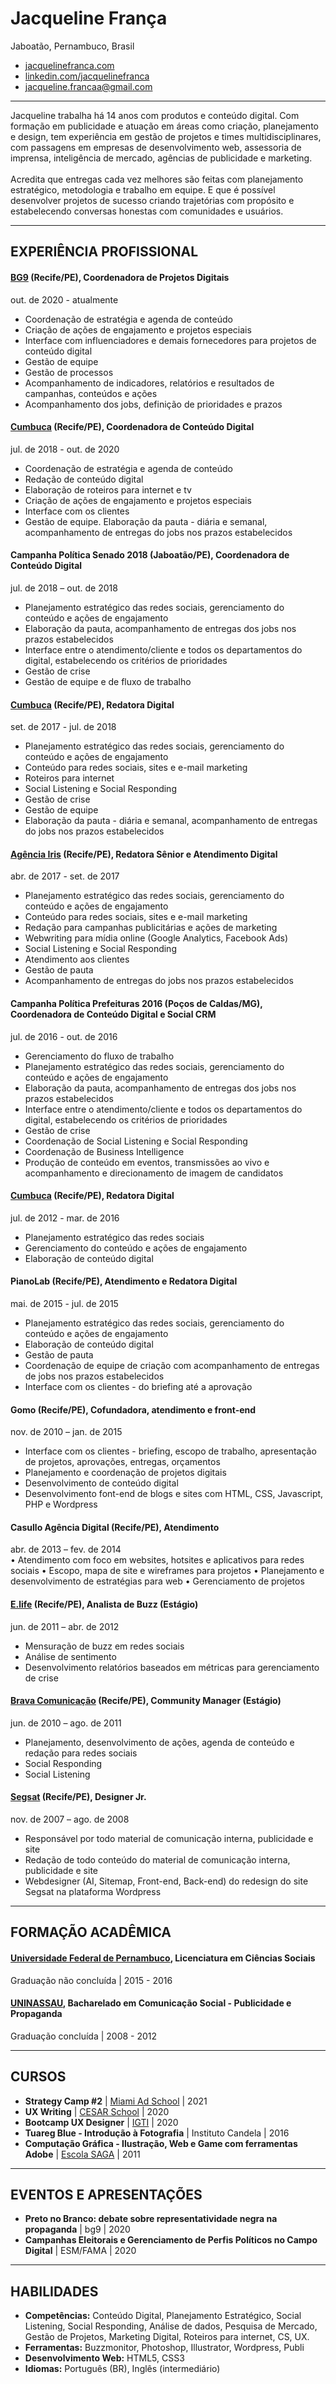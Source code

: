 # Jacqueline França
Jaboatão, Pernambuco, Brasil

- [jacquelinefranca.com](https://jacquelinefranca.com) <br />
- [linkedin.com/jacquelinefranca](https://www.linkedin.com/in/jacquelinefranca/)<br />
- jacqueline.francaa@gmail.com<br />
___
Jacqueline trabalha há 14 anos com produtos e conteúdo digital. Com formação em publicidade e atuação em áreas como criação, planejamento e design, tem experiência em gestão de projetos e times multidisciplinares, com passagens em empresas de desenvolvimento web, assessoria de imprensa, inteligência de mercado, agências de publicidade e marketing. <br /> <br /> Acredita que entregas cada vez melhores são feitas com planejamento estratégico, metodologia e trabalho em equipe. E que é possível desenvolver projetos de sucesso criando trajetórias com propósito e estabelecendo conversas honestas com comunidades e usuários. 
___
## EXPERIÊNCIA PROFISSIONAL

#### [BG9](https://www.bg9.com.br) (Recife/PE), Coordenadora de Projetos Digitais<br />
out. de 2020 - atualmente<br />
- Coordenação de estratégia e agenda de conteúdo
- Criação de ações de engajamento e projetos especiais
- Interface com influenciadores e demais fornecedores para projetos de conteúdo digital
- Gestão de equipe
- Gestão de processos
- Acompanhamento de indicadores, relatórios e resultados de campanhas, conteúdos e ações
- Acompanhamento dos jobs, definição de prioridades e prazos

#### [Cumbuca](https://www.cumbuca.ag/) (Recife/PE), Coordenadora de Conteúdo Digital<br />
jul. de 2018 - out. de 2020<br />
- Coordenação de estratégia e agenda de conteúdo
- Redação de conteúdo digital
- Elaboração de roteiros para internet e tv
- Criação de ações de engajamento e projetos especiais
- Interface com os clientes
- Gestão de equipe. Elaboração da pauta - diária e semanal, acompanhamento de entregas do jobs nos prazos estabelecidos

#### Campanha Política Senado 2018 (Jaboatão/PE), Coordenadora de Conteúdo Digital
jul. de 2018 – out. de 2018
- Planejamento estratégico das redes sociais, gerenciamento do conteúdo e ações de engajamento
- Elaboração da pauta, acompanhamento de entregas dos jobs nos prazos estabelecidos
- Interface entre o atendimento/cliente e todos os departamentos do digital, estabelecendo os critérios de prioridades
- Gestão de crise
- Gestão de equipe e de fluxo de trabalho

#### [Cumbuca](https://www.cumbuca.ag/) (Recife/PE), Redatora Digital<br />
set. de 2017 - jul. de 2018<br />
- Planejamento estratégico das redes sociais, gerenciamento do conteúdo e ações de engajamento
- Conteúdo para redes sociais, sites e e-mail marketing
- Roteiros para internet
- Social Listening e Social Responding
- Gestão de crise
- Gestão de equipe
- Elaboração da pauta - diária e semanal, acompanhamento de entregas do jobs nos prazos estabelecidos

#### [Agência Iris](https://www.agenciairis.com.br) (Recife/PE), Redatora Sênior e Atendimento Digital<br />
abr. de 2017 - set. de 2017<br />
- Planejamento estratégico das redes sociais, gerenciamento do conteúdo e ações de engajamento
- Conteúdo para redes sociais, sites e e-mail marketing
- Redação para campanhas publicitárias e ações de marketing
- Webwriting para mídia online (Google Analytics, Facebook Ads)
- Social Listening e Social Responding
- Atendimento aos clientes
- Gestão de pauta
- Acompanhamento de entregas do jobs nos prazos estabelecidos

#### Campanha Política Prefeituras 2016 (Poços de Caldas/MG), Coordenadora de Conteúdo Digital e Social CRM<br />
jul. de 2016 - out. de 2016<br />
- Gerenciamento do fluxo de trabalho
- Planejamento estratégico das redes sociais, gerenciamento do conteúdo e ações de engajamento
- Elaboração da pauta, acompanhamento de entregas dos jobs nos prazos estabelecidos
- Interface entre o atendimento/cliente e todos os departamentos do digital, estabelecendo os critérios de prioridades
- Gestão de crise
- Coordenação de Social Listening e Social Responding
- Coordenação de Business Intelligence
- Produção de conteúdo em eventos, transmissões ao vivo e acompanhamento e direcionamento de imagem de candidatos

#### [Cumbuca](https://www.cumbuca.ag/) (Recife/PE), Redatora Digital<br />
jul. de 2012 - mar. de 2016<br />
- Planejamento estratégico das redes sociais
- Gerenciamento do conteúdo e ações de engajamento
- Elaboração de conteúdo digital

#### PianoLab (Recife/PE), Atendimento e Redatora Digital<br />
mai. de 2015 - jul. de 2015<br />
- Planejamento estratégico das redes sociais, gerenciamento do conteúdo e ações de engajamento
- Elaboração de conteúdo digital
- Gestão de pauta
- Coordenação de equipe de criação com acompanhamento de entregas de jobs nos prazos estabelecidos
- Interface com os clientes - do briefing até a aprovação

#### Gomo (Recife/PE), Cofundadora, atendimento e front-end<br />
nov. de 2010 – jan. de 2015<br />
- Interface com os clientes - briefing, escopo de trabalho, apresentação de projetos, aprovações, entregas, orçamentos
- Planejamento e coordenação de projetos digitais
- Desenvolvimento de conteúdo digital
- Desenvolvimento font-end de blogs e sites com HTML, CSS, Javascript, PHP e Wordpress

#### Casullo Agência Digital (Recife/PE), Atendimento<br />
abr. de 2013 – fev. de 2014<br />
• Atendimento com foco em websites, hotsites e aplicativos para redes sociais
• Escopo, mapa de site e wireframes para projetos
• Planejamento e desenvolvimento de estratégias para web 
• Gerenciamento de projetos

#### [E.life](https://elife.com.br/) (Recife/PE), Analista de Buzz (Estágio) <br />
jun. de 2011 – abr. de 2012 <br />
- Mensuração de buzz em redes sociais
- Análise de sentimento
- Desenvolvimento relatórios baseados em métricas para gerenciamento de crise

#### [Brava Comunicação](https://www.bravacomunicacao.com/) (Recife/PE), Community Manager (Estágio) <br />
jun. de 2010 – ago. de 2011 <br />
- Planejamento, desenvolvimento de ações, agenda de conteúdo e redação para redes sociais
- Social Responding
- Social Listening

#### [Segsat](https://segsat.com/) (Recife/PE), Designer Jr. <br />
nov. de 2007 – ago. de 2008 <br />
- Responsável por todo material de comunicação interna, publicidade e site
- Redação de todo conteúdo do material de comunicação interna, publicidade e site
- Webdesigner (AI, Sitemap, Front-end, Back-end) do redesign do site Segsat na plataforma Wordpress
___
## FORMAÇÃO ACADÊMICA

#### [Universidade Federal de Pernambuco](https://www.ufpe.br), Licenciatura em Ciências Sociais
Graduação não concluída | 2015 - 2016

#### [UNINASSAU](https://www.uninassau.edu.br/), Bacharelado em Comunicação Social - Publicidade e Propaganda
Graduação concluída | 2008 - 2012
___
## CURSOS
- **Strategy Camp #2** | [Miami Ad School](https://www.miamiadschool.com.br/) | 2021
- **UX Writing** | [CESAR School](https://www.cesar.school/) | 2020
- **Bootcamp UX Designer** | [IGTI](https://www.igti.com.br/) | 2020
- **Tuareg Blue - Introdução à Fotografia** | Instituto Candela | 2016
- **Computação Gráfica - Ilustração, Web e Game com ferramentas Adobe** | [Escola SAGA](https://www.saga.art.br/) | 2011
___
## EVENTOS E APRESENTAÇÕES
- **Preto no Branco: debate sobre representatividade negra na propaganda** | bg9 | 2020
- **Campanhas Eleitorais e Gerenciamento de Perfis Políticos no Campo Digital** | ESM/FAMA | 2020
___
## HABILIDADES
- **Competências:** Conteúdo Digital, Planejamento Estratégico, Social Listening, Social Responding, Análise de dados, Pesquisa de Mercado, Gestão de Projetos, Marketing Digital, Roteiros para internet, CS, UX.
- **Ferramentas:** Buzzmonitor, Photoshop, Illustrator, Wordpress, Publi
- **Desenvolvimento Web:** HTML5, CSS3
- **Idiomas:** Português (BR), Inglês (intermediário)
<br /><br />

